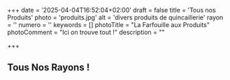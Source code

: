+++
date = '2025-04-04T16:52:04+02:00'
draft = false
title = 'Tous nos Produits'
photo = 'produits.jpg'
alt = 'divers produits de quincaillerie'
rayon = ''
numero = ''
keywords = []
photoTitle = "La Farfouille aux Produits"
photoComment = "Ici on trouve tout !"
description = ""

+++

<h2 class="text-center text-myred"> Tous Nos Rayons !</h2>
